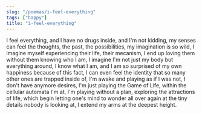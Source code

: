 ```yaml
---
slug: "/poemas/i-feel-everything"
tags: ["happy"]
title: "i-feel-everything"
---
```

I feel everything, and I have no drugs inside, and I'm not kidding, my senses can feel the thoughts, the past, the possibilities, my imagination is so wild, I imagine myself experiencing their life, their mecanism, I end up loving them without them knowing who I am, I imagine I'm not just my body but everything around, I know what I am, and I am so surprised of my own happiness because of this fact, I can even feel the identity that so many other ones are trapped inside of, I'm awake and playing as if I was not, I don't have anymore desires, I'm just playing the Game of Life, within the cellular automata I'm at, I'm playing without a plan, exploring the attractions of life, which begin letting one's mind to wonder all over again at the tiny details nobody is looking at, I extend my arms at the deepest height.